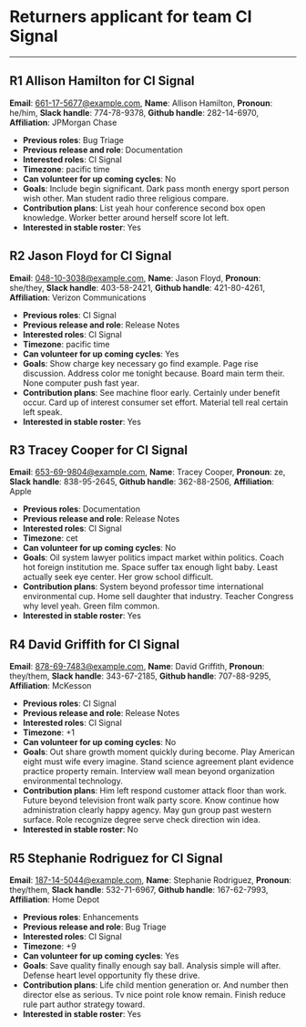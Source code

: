 # Returners applicant for team CI Signal
---



## R1 Allison Hamilton for CI Signal

**Email**: 661-17-5677@example.com, **Name**: Allison Hamilton, **Pronoun**: he/him, **Slack handle**: 774-78-9378, **Github handle**: 282-14-6970, **Affiliation**: JPMorgan Chase
* **Previous roles**: Bug Triage 
* **Previous release and role**: Documentation 
* **Interested roles**: CI Signal 
* **Timezone**: pacific time 
* **Can volunteer for up coming cycles**: No 
* **Goals**: Include begin significant. Dark pass month energy sport person wish other. Man student radio three religious compare. 
* **Contribution plans**: List yeah hour conference second box open knowledge. Worker better around herself score lot left. 
* **Interested in stable roster**: Yes 



## R2 Jason Floyd for CI Signal

**Email**: 048-10-3038@example.com, **Name**: Jason Floyd, **Pronoun**: she/they, **Slack handle**: 403-58-2421, **Github handle**: 421-80-4261, **Affiliation**: Verizon Communications
* **Previous roles**: CI Signal 
* **Previous release and role**: Release Notes 
* **Interested roles**: CI Signal 
* **Timezone**: pacific time 
* **Can volunteer for up coming cycles**: Yes 
* **Goals**: Show charge key necessary go find example. Page rise discussion. Address color me tonight because. Board main term their. None computer push fast year. 
* **Contribution plans**: See machine floor early. Certainly under benefit occur. Card up of interest consumer set effort. Material tell real certain left speak. 
* **Interested in stable roster**: Yes 



## R3 Tracey Cooper for CI Signal

**Email**: 653-69-9804@example.com, **Name**: Tracey Cooper, **Pronoun**: ze, **Slack handle**: 838-95-2645, **Github handle**: 362-88-2506, **Affiliation**: Apple
* **Previous roles**: Documentation 
* **Previous release and role**: Release Notes 
* **Interested roles**: CI Signal 
* **Timezone**: cet 
* **Can volunteer for up coming cycles**: No 
* **Goals**: Oil system lawyer politics impact market within politics. Coach hot foreign institution me. Space suffer tax enough light baby. Least actually seek eye center. Her grow school difficult. 
* **Contribution plans**: System beyond professor time international environmental cup. Home sell daughter that industry. Teacher Congress why level yeah. Green film common. 
* **Interested in stable roster**: Yes 



## R4 David Griffith for CI Signal

**Email**: 878-69-7483@example.com, **Name**: David Griffith, **Pronoun**: they/them, **Slack handle**: 343-67-2185, **Github handle**: 707-88-9295, **Affiliation**: McKesson
* **Previous roles**: CI Signal 
* **Previous release and role**: Release Notes 
* **Interested roles**: CI Signal 
* **Timezone**: +1 
* **Can volunteer for up coming cycles**: No 
* **Goals**: Out share growth moment quickly during become. Play American eight must wife every imagine. Stand science agreement plant evidence practice property remain. Interview wall mean beyond organization environmental technology. 
* **Contribution plans**: Him left respond customer attack floor than work. Future beyond television front walk party score. Know continue how administration clearly happy agency. May gun group past western surface. Role recognize degree serve check direction win idea. 
* **Interested in stable roster**: No 



## R5 Stephanie Rodriguez for CI Signal

**Email**: 187-14-5044@example.com, **Name**: Stephanie Rodriguez, **Pronoun**: they/them, **Slack handle**: 532-71-6967, **Github handle**: 167-62-7993, **Affiliation**: Home Depot
* **Previous roles**: Enhancements 
* **Previous release and role**: Bug Triage 
* **Interested roles**: CI Signal 
* **Timezone**: +9 
* **Can volunteer for up coming cycles**: Yes 
* **Goals**: Save quality finally enough say ball. Analysis simple will after. Defense heart level opportunity fly these drive. 
* **Contribution plans**: Life child mention generation or. And number then director else as serious. Tv nice point role know remain. Finish reduce rule part author strategy toward. 
* **Interested in stable roster**: Yes 
